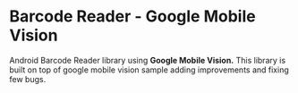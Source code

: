 Barcode Reader - Google Mobile Vision
===================
Android Barcode Reader library using **Google Mobile Vision.** This library is built on top of google mobile vision sample adding improvements and fixing few bugs.
